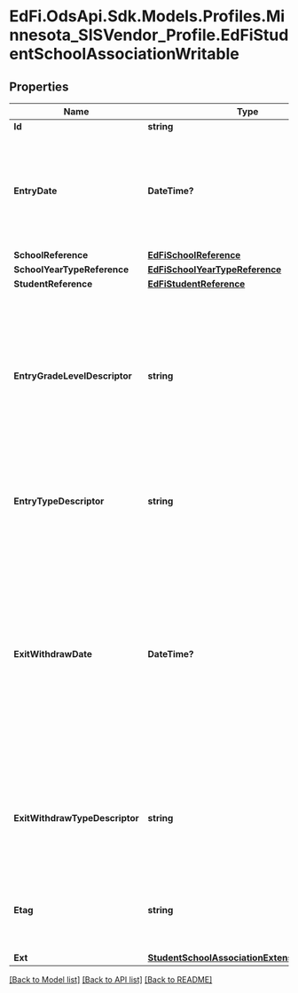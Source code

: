 # EdFi.OdsApi.Sdk.Models.Profiles.Minnesota_SISVendor_Profile.EdFiStudentSchoolAssociationWritable
## Properties

Name | Type | Description | Notes
------------ | ------------- | ------------- | -------------
**Id** | **string** |  | 
**EntryDate** | **DateTime?** | The month, day, and year on which an individual enters and begins to receive instructional services in a school. | 
**SchoolReference** | [**EdFiSchoolReference**](EdFiSchoolReference.md) |  | 
**SchoolYearTypeReference** | [**EdFiSchoolYearTypeReference**](EdFiSchoolYearTypeReference.md) |  | [optional] 
**StudentReference** | [**EdFiStudentReference**](EdFiStudentReference.md) |  | 
**EntryGradeLevelDescriptor** | **string** | The grade level or primary instructional level at which a student enters and receives services in a school or an educational institution during a given academic session. | 
**EntryTypeDescriptor** | **string** | The process by which a student enters a school during a given academic session. | [optional] 
**ExitWithdrawDate** | **DateTime?** | The month, day, and year of the first day after the date of an individual&#39;s last attendance at a school (if known), the day on which an individual graduated, or the date on which it becomes known officially that an individual left school. | [optional] 
**ExitWithdrawTypeDescriptor** | **string** | The circumstances under which the student exited from membership in an educational institution. | [optional] 
**Etag** | **string** | A unique system-generated value that identifies the version of the resource. | [optional] 
**Ext** | [**StudentSchoolAssociationExtensionsWritable**](StudentSchoolAssociationExtensionsWritable.md) |  | [optional] 

[[Back to Model list]](../README.md#documentation-for-models) [[Back to API list]](../README.md#documentation-for-api-endpoints) [[Back to README]](../README.md)

